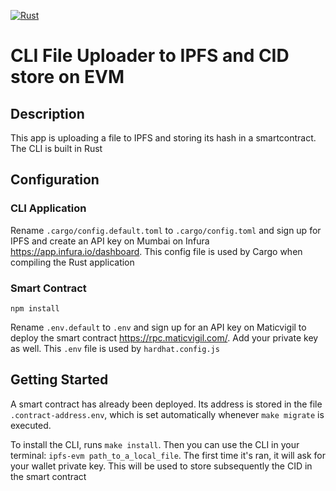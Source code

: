 [![Rust](https://github.com/0cv/ipfs_evm/actions/workflows/rust.yml/badge.svg)](https://github.com/0cv/ipfs_evm/actions/workflows/rust.yml)

# CLI File Uploader to IPFS and CID store on EVM

## Description

This app is uploading a file to IPFS and storing its hash in a smartcontract. The CLI is built in Rust

## Configuration

### CLI Application

Rename `.cargo/config.default.toml` to `.cargo/config.toml` and sign up for IPFS and create an API key on Mumbai on Infura https://app.infura.io/dashboard. This config file is used by Cargo when compiling the Rust application

### Smart Contract

`npm install`

Rename `.env.default` to `.env` and sign up for an API key on Maticvigil to deploy the smart contract https://rpc.maticvigil.com/. Add your private key as well. This `.env` file is used by `hardhat.config.js`


## Getting Started

A smart contract has already been deployed. Its address is stored in the file `.contract-address.env`, which is set automatically whenever `make migrate` is executed.

To install the CLI, runs `make install`. Then you can use the CLI in your terminal: `ipfs-evm path_to_a_local_file`. The first time it's ran, it will ask for your wallet private key. This will be used to store subsequently the CID in the smart contract